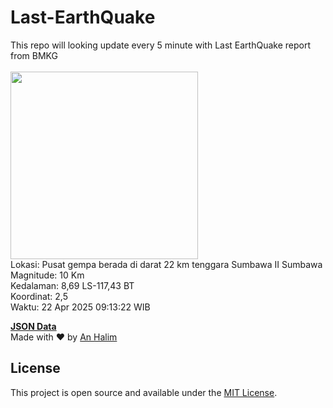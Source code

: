 # Last-EarthQuake
This repo will looking update every 5 minute with Last EarthQuake report from BMKG
<br>
<br>
<img src="undefined" width="300"/>
<br>
Lokasi: Pusat gempa berada di darat 22 km tenggara Sumbawa  II Sumbawa <br>
Magnitude: 10 Km <br>
Kedalaman: 8,69 LS-117,43 BT <br>
Koordinat: 2,5 <br>
Waktu: 22 Apr 2025 09:13:22 WIB <br>

<a href="./data/data.json">**JSON Data**</a>
<br>
Made with ❤️ by <a href="https://github.com/an-halim">An Halim</a>
## License

This project is open source and available under the [MIT License](LICENSE).
